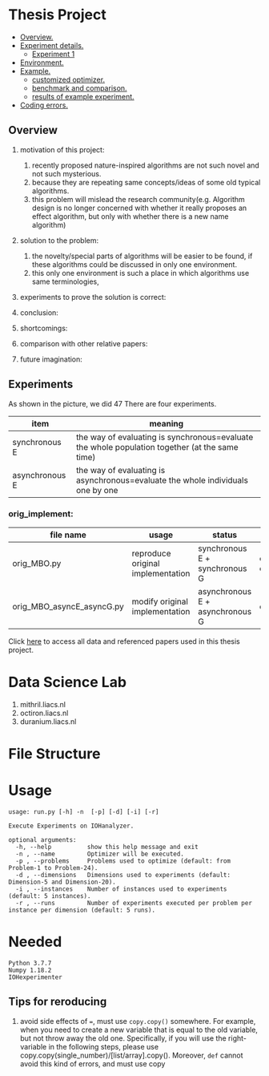 # Thesis Project
- [ Overview. ](#ov)
- [ Experiment details. ](#ep)
  - [ Experiment 1 ](#ep1)
- [ Environment. ](#env)
- [ Example. ](#exm)
  - [ customized optimizer. ](#exm1)
  - [ benchmark and comparison. ](#exm2)
  - [ results of example experiment. ](#exm3)
- [ Coding errors. ](#cod)

<a name="ov"></a>
## Overview
1. motivation of this project:
   1. recently proposed nature-inspired algorithms are not such novel and not such mysterious.
   2. because they are repeating same concepts/ideas of some old typical algorithms.
   3. this problem will mislead the research community(e.g. Algorithm design is no longer concerned with whether it really proposes an effect algorithm, but only with whether there is a new name algorithm)
2. solution to the problem:
    1. the novelty/special parts of algorithms will be easier to be found, if these algorithms could be discussed in only one environment.
    2. this only one environment is such a place in which algorithms use same terminologies, 

3. experiments to prove the solution is correct:

4. conclusion:

5. shortcomings:
   
6. comparison with other relative papers:

6. future imagination:

<a name="ep"></a>
## Experiments 
As shown in the picture, we did 47 There are four experiments.

| item | meaning |
| ----- | ------- |
| synchronous E | the way of evaluating is synchronous=evaluate the whole population together (at the same time) |
| asynchronous E | the way of evaluating is asynchronous=evaluate the whole individuals one by one |




<a name="ep1"></a>
### orig_implement: 
| file name | usage | status | output name |
| --------- | ----- | ------ | ------------|
| orig_MBO.py  | reproduce original implementation|synchronous E + synchronous G | orig_MBO_syncE_syncG, orig_MBO |
| orig_MBO_asyncE_asyncG.py  | modify original implementation|asynchronous E + asynchronous G | orig_MBO_asyncE_asyncG |








Click [here](https://surfdrive.surf.nl/files/index.php/s/sffBTtaFT5Yynrx) to access all data and referenced papers used in this thesis project.

# Data Science Lab
1. mithril.liacs.nl
2. octiron.liacs.nl
3. duranium.liacs.nl

# File Structure

# Usage
```
usage: run.py [-h] -n  [-p] [-d] [-i] [-r]

Execute Experiments on IOHanalyzer.

optional arguments:
  -h, --help          show this help message and exit
  -n , --name         Optimizer will be executed.
  -p , --problems     Problems used to optimize (default: from Problem-1 to Problem-24).
  -d , --dimensions   Dimensions used to experiments (default: Dimension-5 and Dimension-20).
  -i , --instances    Number of instances used to experiments (default: 5 instances).
  -r , --runs         Number of experiments executed per problem per instance per dimension (default: 5 runs).

```
# Needed
```
Python 3.7.7
Numpy 1.18.2
IOHexperimenter
```
<a name="cod"></a>
## Tips for reroducing 
1. avoid side effects of ``=``, must use ``copy.copy()`` somewhere. For example, when you need to create a new variable that is equal to the old variable, but not throw away the old one. Specifically, if you will use the right-variable in the following steps, please use copy.copy(single_number)/[list/array].copy(). Moreover, ``def`` cannot avoid this kind of errors, and must use copy